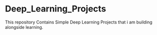 # Deep_Learning_Projects
This repository Contains Simple Deep Learning Projects that i am building alongside  learning.
